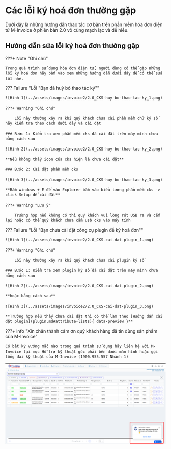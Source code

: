 # **Các lỗi ký hoá đơn thường gặp**

Dưới đây là những hướng dẫn thao tác cơ bản trên phần mềm hóa đơn điện tử M-Invoice ở phiên bản 2.0 vô cùng mạch lạc và dễ hiểu.

## **Hướng dẫn sửa lỗi ký hoá đơn thường gặp**

???+ Note "Ghi chú"

    Trong quá trình sử dụng hóa đơn điện tử, người dùng có thể gặp những lỗi ký hoá đơn hãy bấm vào xem những hướng dẫn dưới đây để có thể sửa lỗi nhé.

??? Failure "Lỗi "Bạn đã huỷ bỏ thao tác ký""

    ![Hình 1](../assets/images/invoice2/2.0_CKS-huy-bo-thao-tac-ky_1.png)

    ???+ Warning "Ghi chú"

        Lỗi này thường xảy ra khi quý khách chưa cài phần mềm chữ ký số hãy kiểm tra theo cách dưới đây và cài đặt

    ### Bước 1: Kiểm tra xem phần mềm cks đã cài đặt trên máy mình chưa bằng cách sau

    ![Hình 2](../assets/images/invoice2/2.0_CKS-huy-bo-thao-tac-ky_2.png)

    **Nếu không thấy icon của cks hiện là chưa cài đặt**

    ### Bước 2: Cài đặt phần mềm cks

    ![Hình 3](../assets/images/invoice2/2.0_CKS-huy-bo-thao-tac-ky_3.png)

    **Bấm windows + E để vào Explorer bấm vào biểu tượng phần mềm cks -> click Setup để cài đặt**

    ???+ Warning "Lưu ý"

        Trường hợp nếu không có thì quý khách vui lòng rút USB ra và cắm lại hoặc có thể quý khách chưa cắm usb cks vào máy tính

??? Failure "Lỗi "Bạn chưa cài đặt công cụ plugin để ký hoá đơn""

    ![Hình 1](../assets/images/invoice2/2.0_CKS-cai-dat-plugin_1.png)

    ???+ Warning "Ghi chú"

        Lỗi này thường xảy ra khi quý khách chưa cài plugin ký số

    ### Bước 1: Kiểm tra xem plugin ký số đã cài đặt trên máy mình chưa bằng cách sau

    ![Hình 2](../assets/images/invoice2/2.0_CKS-cai-dat-plugin_2.png)

    **hoặc bằng cách sau**

    ![Hình 3](../assets/images/invoice2/2.0_CKS-cai-dat-plugin_3.png)

    **Trường hợp nếu thấy chưa cài đặt thì có thể làm theo [Hướng dẫn cài đặt plugin](plugin.md#attribute-lists){ data-preview }**

???+ info "Xin chân thành cảm ơn quý khách hàng đã tin dùng sản phẩm của M-Invoice"

    Có bất kỳ vướng mắc nào trong quá trình sử dụng hãy liên hệ với M-Invoice tại mục Hỗ trợ kỹ thuật góc phải bên dưới màn hình hoặc gọi tổng đài kỹ thuật của M-Invoice (1900.955.557 Nhánh 1)

![Hình 5](../assets/images/invoice2/hotro.png)
